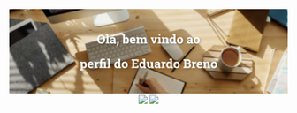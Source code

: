 <div align="center">
  <img src="https://github.com/eduardobrenn/eduardobrenn/blob/main/assets/export/welcome.png"/>
</div>
<div align="center">
  <img height="200em" src="https://github-readme-stats.vercel.app/api?username=eduardobrenn&count_private=true&show_icons=true"/>
  <img height="200em" src="https://github-readme-stats.vercel.app/api/top-langs/?username=eduardobrenn"/>
</div>